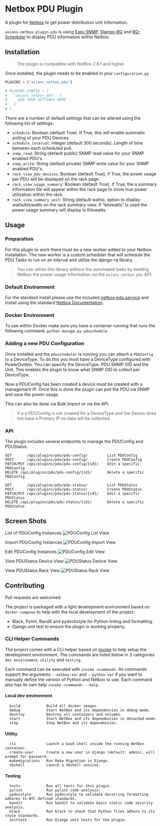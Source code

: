 # Netbox PDU Plugin

A plugin for [Netbox](https://github.com/netbox-community/netbox) to get power distribution unit Information.

`axians-netbox-plugin-pdu` is using [Easy SNMP](https://easysnmp.readthedocs.io/en/latest/), [Django-RQ](https://github.com/rq/django-rq) and [RQ-Scheduler](https://github.com/rq/rq-scheduler) to display PDU information within Netbox.

## Installation

> The plugin is compatible with NetBox 2.8.1 and higher

Once installed, the plugin needs to be enabled in your `configuration.py`

```python
PLUGINS = ["axians_netbox_pdu"]

# PLUGINS_CONFIG = {
#   "axians_netbox_pdu": {
#     ADD YOUR SETTINGS HERE
#   }
# }
```

There are a number of default settings that can be altered using the following list of settings:

* `schedule`: Boolean (default True). If True, this will enable automatic polling of your PDU Devices.
* `schedule_interval`: Integer (default 300 seconds). Length of time between each scheduled poll.
* `snmp_read`: String (default public) SNMP read value for your SNMP enabled PDU's.
* `snmp_write`: String (default private) SNMP write value for your SNMP enabled PDU's.
* `rack_view_pdu_devices`: Boolean (default True), if True, the power usage per PDU will be displayed on the rack page.
* `rack_view_usage_summary`: Boolean (default True), if True, the a summary information tile will appear within the rack page to show true power utilization within the rack.
* `rack_view_summary_unit`: String (default watts), option to display watts/kilowatts on the rack summary view. If "kilowatts" is used the power usage summary will display in Kilowatts.

## Usage
### Preparation
For this plugin to work there must be a new worker added to your Netbox installation. The new worker is a custom scheduler that will schedule the PDU Tasks to run on an interval and utilize the django-rq library.

> You can utilize this library without the automated tasks by feeding Netbox the power usage information via the `axians_netbox_pdu` API.

### Default Environment
For the standard install please use the included [netbox-pdu.service](contrib/netbox-pdu.service) and install using the standard [Netbox Documentation](https://netbox.readthedocs.io/en/stable/installation/migrating-to-systemd/).

### Docker Environment
To use within Docker make sure you have a container running that runs the following command: `python manage.py pduschedule`

### Adding a new PDU Configuration
Once installed and the `pduscheduler` is running you can attach a `PDUConfig` to a DeviceType. To do this you must have a DeviceType configured with PowerOutlets. You can specify the DeviceType, PDU SNMP OID and the Unit. This enables the plugin to know what SNMP OID to collect per DeviceType.

Now a PDUConfig has been created a device must be created with a management IP. Once this is done the plugin can poll the PDU via SNMP and save the power usage.

This can also be done via Bulk Import or via the API.

> If a a PDUConfig is not created for a DeviceType and the Device does not have a Primary IP no data will be collected.

### API
The plugin includes several endpoints to manage the PDUConfig and PDUStatus.

```
GET       /api/plugins/pdu/pdu-config/         List PDUConfig
POST      /api/plugins/pdu/pdu-config/         Create PDUConfig
PATCH/PUT /api/plugins/pdu/pdu-config/{id}/    Edit a specific PDUConfig
DELETE /api/plugins/pdu/pdu-config/{id}/       Delete a specific PDUConfig

GET       /api/plugins/pdu/pdu-status/         List PDUStatus
POST      /api/plugins/pdu/pdu-status/         Create PDUStatus
PATCH/PUT /api/plugins/pdu/pdu-status/{id}/    Edit a specific PDUStatus
DELETE /api/plugins/pdu/pdu-status/{id}/       Delete a specific PDUStatus
```

## Screen Shots
List of PDUConfig Instances
![PDUConfig List View](docs/images/PDUConfig_list.png)

Import PDUConfig Instances
![PDUConfig Import View](docs/images/PDUConfig_import.png)

Edit PDUConfig Instances
![PDUConfig Edit View](docs/images/PDUConfig_edit.png)

View PDUStatus Device View
![PDUStatus Device View](docs/images/PDUStatus_device.png)

View PDUStatus Rack View
![PDUStatus Rack View](docs/images/PDUStatus_rack.png)

## Contributing

Pull requests are welcomed.

The project is packaged with a light development environment based on `docker-compose` to help with the local development of the project.

- Black, Pylint, Bandit and pydockstyle for Python linting and formatting.
- Django unit test to ensure the plugin is working properly.

### CLI Helper Commands

The project comes with a CLI helper based on [invoke](http://www.pyinvoke.org/) to help setup the development environment. The commands are listed below in 3 categories `dev environment`, `utility` and `testing`.

Each command can be executed with `invoke <command>`. All commands support the arguments `--netbox-ver` and `--python-ver` if you want to manually define the version of Python and Netbox to use. Each command also has its own help `invoke <command> --help`.

#### Local dev environment
```
  build            Build all docker images.
  debug            Start NetBox and its dependencies in debug mode.
  destroy          Destroy all containers and volumes.
  start            Start NetBox and its dependencies in detached mode.
  stop             Stop NetBox and its dependencies.
```


#### Utility
```
  cli              Launch a bash shell inside the running NetBox container.
  create-user      Create a new user in django (default: admin), will prompt for password.
  makemigrations   Run Make Migration in Django.
  nbshell          Launch a nbshell session.
```
#### Testing

```
  tests            Run all tests for this plugin.
  pylint           Run pylint code analysis.
  pydocstyle       Run pydocstyle to validate docstring formatting adheres to NTC defined standards.
  bandit           Run bandit to validate basic static code security analysis.
  black            Run black to check that Python files adhere to its style standards.
  unittest         Run Django unit tests for the plugin.
```